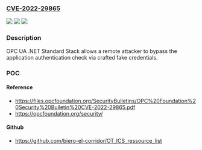 ### [CVE-2022-29865](https://cve.mitre.org/cgi-bin/cvename.cgi?name=CVE-2022-29865)
![](https://img.shields.io/static/v1?label=Product&message=n%2Fa&color=blue)
![](https://img.shields.io/static/v1?label=Version&message=n%2Fa&color=blue)
![](https://img.shields.io/static/v1?label=Vulnerability&message=n%2Fa&color=brighgreen)

### Description

OPC UA .NET Standard Stack allows a remote attacker to bypass the application authentication check via crafted fake credentials.

### POC

#### Reference
- https://files.opcfoundation.org/SecurityBulletins/OPC%20Foundation%20Security%20Bulletin%20CVE-2022-29865.pdf
- https://opcfoundation.org/security/

#### Github
- https://github.com/biero-el-corridor/OT_ICS_ressource_list

